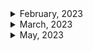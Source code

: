 <details>
<summary>February, 2023</summary>

1. [[Golang] 헷갈리는 Type assertion 이해하기](https://iamjjanga.tistory.com/47)
1. [Stackoverflow - Is there a `go uninstall`?](https://stackoverflow.com/questions/66663173/is-there-a-go-uninstall)
1. [[Go] golang 절대경로, 상대경로 구하기](https://park-duck.tistory.com/entry/Go-golang-%EC%A0%88%EB%8C%80%EA%B2%BD%EB%A1%9C-%EC%83%81%EB%8C%80%EA%B2%BD%EB%A1%9C-%EA%B5%AC%ED%95%98%EA%B8%B0)
1. [Github: uber-go/zap: Example of setting output file #294](https://github.com/uber-go/zap/issues/294)
1. [Go docs: Add a test](https://go.dev/doc/tutorial/add-a-test)
1. [go mod: cannot find module providing package](https://stackoverflow.com/questions/55631569/go-mod-cannot-find-module-providing-package)
1. [Github: uber-go/zap: Question: WIndows - How to specify full path to log file name #994](https://github.com/uber-go/zap/issues/994)
1. [How can I use go.uber.org/zap lib to print different color with different log level and append log to different file depend on the log level?](https://stackoverflow.com/questions/43123871/how-can-i-use-go-uber-org-zap-lib-to-print-different-color-with-different-log-le)
1. [How to check the type of a value in Go](https://freshman.tech/snippets/go/check-type-of-value/)
1. [How can I get the string representation of a struct?](https://stackoverflow.com/questions/16331063/how-can-i-get-the-string-representation-of-a-struct)
1. [Golang context](https://www.educative.io/answers/golang-context)
1. [Skip some tests with go test](https://stackoverflow.com/questions/24030059/skip-some-tests-with-go-test)
1. [Skip tests in Go](https://blog.dharnitski.com/2019/04/29/skip-tests-in-go/)
1. [Retrieving data from GORM Raw() Query](https://stackoverflow.com/questions/67964078/retrieving-data-from-gorm-raw-query)
1. [Go by Example: Pointers](https://gobyexample.com/pointers)
1. [How do I compare strings in GoLang?](https://stackoverflow.com/questions/34383705/how-do-i-compare-strings-in-golang)

</details>

<details>
<summary>March, 2023</summary>

1. [What is the difference between go get and go install?](https://stackoverflow.com/questions/24878737/what-is-the-difference-between-go-get-and-go-install)
1. [Why Developers Use Go Language for Web Servers](https://www.zco.com/blog/why-developers-use-go-language-for-web-servers/)
1. [Why GoLang for Blockchain?](https://medium.com/@pkthakur01/why-golang-for-blockchain-40f874f2ce1b)
1. [Reading Image in Go](https://stackoverflow.com/questions/49594259/reading-image-in-go)
1. [Converting Images to Base64 in GoLang](https://stackoverflow.com/questions/69095118/converting-images-to-base64-in-golang)
1. [How to retrieve the base64 encoding for any image in Go](https://freshman.tech/snippets/go/image-to-base64/)
1. [[Golang] 고랭에서 json 데이터 읽고 파싱하기](https://soyoung-new-challenge.tistory.com/100)
1. [[Golang] Interface](https://dev-yakuza.posstree.com/ko/golang/interface/)
1. [Regexp Examples: MatchString, MustCompile](https://www.dotnetperls.com/regexp-go)
1. [Kinda "method overloading" in Go?](https://stackoverflow.com/questions/53899307/kinda-method-overloading-in-go)
1. [Go Workspace & Runtime Explained in 5 Minutes](https://youtu.be/k8LClK96NZ4)
1. [Go Workspaces Explained in 5 Minutes](https://youtu.be/RLtIeZQfrxY)
1. [Where does go get install packages?](https://stackoverflow.com/questions/50633092/where-does-go-get-install-packages)



</details>

<details>
<summary>May, 2023</summary>

1. [using curl with commands in go](https://stackoverflow.com/questions/53100425/using-curl-with-commands-in-go)
1. [Go: how to check if a string contains multiple substrings?](https://stackoverflow.com/questions/47131996/go-how-to-check-if-a-string-contains-multiple-substrings)
1. [GO: Method Receiver - Pointer v/s Value](https://medium.com/globant/go-method-receiver-pointer-vs-value-ffc5ab7acdb)
1. [How to remove quotes from around a string in Golang](https://stackoverflow.com/questions/44222554/how-to-remove-quotes-from-around-a-string-in-golang)
1. []()
1. []()
1. []()

</details>
